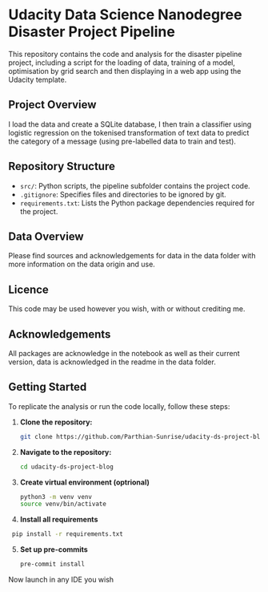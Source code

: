 # Udacity Data Science Nanodegree Disaster Project Pipeline

This repository contains the code and analysis for the disaster pipeline project, including a script for the loading of data, training of a model, optimisation by grid search and then displaying in a web app using the Udacity template.

## Project Overview

I load the data and create a SQLite database, I then train a classifier using logistic regression on the tokenised transformation of text data to predict the category of a message (using pre-labelled data to train and test).

## Repository Structure

- `src/`: Python scripts, the pipeline subfolder contains the project code.
- `.gitignore`: Specifies files and directories to be ignored by git.
- `requirements.txt`: Lists the Python package dependencies required for the project.

## Data Overview

Please find sources and acknowledgements for data in the data folder with more information on the data origin and use. 

## Licence

This code may be used however you wish, with or without crediting me. 

## Acknowledgements

All packages are acknowledge in the notebook as well as their current version, data is acknowledged in the readme in the data folder.

## Getting Started

To replicate the analysis or run the code locally, follow these steps:

1. **Clone the repository:**
   ```bash
   git clone https://github.com/Parthian-Sunrise/udacity-ds-project-blog.git
2. **Navigate to the repository:**
   ```bash
   cd udacity-ds-project-blog
3. **Create virtual environment (optrional)**
   ```bash
   python3 -m venv venv
   source venv/bin/activate
4. **Install all requirements**
  ```bash
   pip install -r requirements.txt
  ```
5. **Set up pre-commits**
   ```bash
   pre-commit install
   ```
Now launch in any IDE you wish
